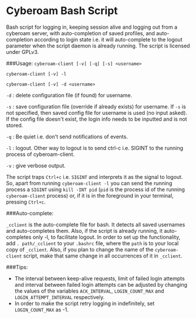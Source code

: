 # Cyberoam Bash Script
Bash script for logging in, keeping session alive and logging out from a cyberoam server, with auto-completion of saved profiles, and auto-completion according to login state i.e. it will auto-complete to the logout parameter when the script daemon is already running.
The script is licensed under GPLv3.

###Usage:
`cyberoam-client [-v] [-q] [-s] <username> `

`cyberoam-client [-v] -l `

`cyberoam-client [-v] -d <username> `

`-d` : delete configuration file (if found) for username.

`-s` : save configuration file (override if already exists) for username. 
If `-s` is not specified, then saved config file for username is used (no input asked). If the config file doesn't exist, the login info needs to be inputted and is not stored.

`-q` : Be quiet i.e. don't send notifications of events.

`-l` : logout. Other way to logout is to send ctrl-c i.e. SIGINT to the running process of cyberoam-client.

`-v` : give verbose output.

The script traps `Ctrl+c` i.e. `SIGINT` and interprets it as the signal to logout. So, apart from running `cyberoam-client -l` you can send the running process a `SIGINT` using `kill -INT pid` (`pid` is the process id of the running `cyberoam-client` process) or, if it is in the foreground in your terminal, pressing `Ctrl+c`.

###Auto-complete:

`_cclient` is the auto-complete file for bash. It detects all saved usernames and auto-completes them. Also, if the script is already running, it auto-completes only -l, to facilitate logout.
In order to set up the functionality, add `. path/_cclient` to your `.bashrc` file, where the `path` is to your local copy of `_cclient`.
Also, if you plan to change the name of the `cyberoam-client` script, make that same change in all occurrences of it in `_cclient`.

###Tips:

* The interval between keep-alive requests, limit of failed login attempts and interval between failed login attempts can be adjusted by changing the values of the variables `ACK_INTERVAL`, `LOGIN_COUNT_MAX` and `LOGIN_ATTEMPT_INTERVAL` respectively.
* In order to make the script retry logging in indefinitely, set `LOGIN_COUNT_MAX` as -1.

